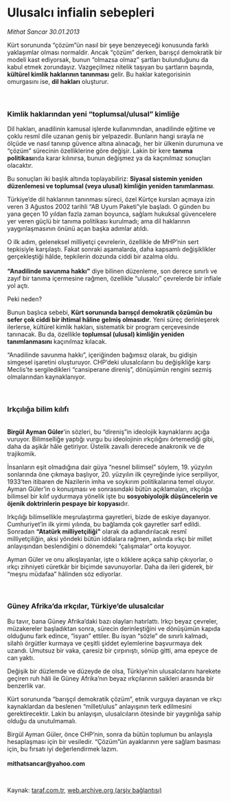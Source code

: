 # Ulusalcı infialin sebepleri

*Mithat Sancar 30.01.2013*

<div class="yazi"><p>Kürt sorununda “çözüm”ün nasıl bir şeye benzeyeceği konusunda farklı yaklaşımlar olması normaldir. Ancak “çözüm” derken, barışçıl demokratik bir modeli kast ediyorsak, bunun “olmazsa olmaz” şartları bulunduğunu da kabul etmek zorundayız. Vazgeçilmez nitelik taşıyan bu şartların başında, <b>kültürel kimlik haklarının tanınması</b> gelir. Bu haklar kategorisinin omurgasını ise, <b>dil hakları</b> oluşturur.<br/><br/><br/></p>
<h3>Kimlik haklarından yeni “toplumsal/ulusal” kimliğe</h3>
<p>Dil hakları, anadilinin kamusal işlerde kullanımından, anadilinde eğitime ve çoklu resmî dile uzanan geniş bir yelpazedir. Bunların hangi sırayla ne ölçüde ve nasıl tanınıp güvence altına alınacağı, her bir ülkenin durumuna ve “çözüm” sürecinin özelliklerine göre değişir. Lakin bir kere <b>tanıma politikası</b>nda karar kılınırsa, bunun değişmez ya da kaçınılmaz sonuçları olacaktır.</p>
<p>Bu sonuçları iki başlık altında toplayabiliriz: <b>Siyasal sistemin yeniden düzenlemesi ve toplumsal (veya ulusal) kimliğin yeniden tanımlanması</b>.</p>
<p>Türkiye’de dil haklarının tanınması süreci, özel Kürtçe kursları açmaya izin veren 3 Ağustos 2002 tarihli “AB Uyum Paketi”yle başladı. O günden bu yana geçen 10 yıldan fazla zaman boyunca, sağlam hukuksal güvencelere yer veren güçlü bir tanıma politikası kurulmadı; ama dil haklarının yaygınlaşmasının önünü açan başka adımlar atıldı.</p>
<p>O ilk adım, geleneksel milliyetçi çevrelerin, özellikle de MHP’nin sert tepkisiyle karşılaştı. Fakat sonraki aşamalarda, daha kapsamlı değişiklikler gerçekleştiği hâlde, tepkilerin dozunda ciddi bir azalma oldu.<br/><br/><b>“Anadilinde savunma hakkı”</b> diye bilinen düzenleme, son derece sınırlı ve zayıf bir tanıma içermesine rağmen, özellikle “ulusalcı” çevrelerde bir infiale yol açtı. </p>
<p>Peki neden?</p>
<p>Bunun başlıca sebebi, <b>Kürt sorununda barışçıl demokratik çözümün bu sefer çok ciddi bir ihtimal hâline gelmiş olmasıdır.</b> Yeni süreç derinleşerek ilerlerse, kültürel kimlik hakları, sistematik bir program çerçevesinde tanınacak. Bu da, özellikle <b>toplumsal (ulusal) kimliğin yeniden tanımlanmasını</b> kaçınılmaz kılacak.</p>
<p>“Anadilinde savunma hakkı”, içeriğinden bağımsız olarak, bu gidişin simgesel işaretini oluşturuyor. CHP’deki ulusalcıların bu değişikliğe karşı Meclis’te sergiledikleri “cansiperane direniş”, dönüşümün rengini sezmiş olmalarından kaynaklanıyor. <br/><br/><br/></p>
<h3>Irkçılığa bilim kılıfı</h3>
<p><b><br/>Birgül Ayman Güler</b>’in sözleri, bu “direniş”in ideolojik kaynaklarını açığa vuruyor. Bilimselliğe yaptığı vurgu bu ideolojinin ırkçılığını örtemediği gibi, daha da aşikâr hâle getiriyor. Üstelik zavallı derecede anakronik ve de trajikomik. </p>
<p>İnsanların eşit olmadığına dair güya “nesnel bilimsel” söylem, 19. yüzyılın sonlarında öne çıkmaya başlıyor, 20. yüzyılın ilk çeyreğinde iyice serpiliyor, 1933’ten itibaren de Nazilerin imha ve soykırım politikalarına temel oluyor. Ayman Güler’in o konuşması ve sonrasındaki bütün açıklamaları, ırkçılığa bilimsel bir kılıf uydurmaya yönelik işte bu <b>sosyobiyolojik düşüncelerin ve öjenik doktrinlerin pespaye bir kopyası</b>dır.</p>
<p>Irkçılığı bilimsellikle meşrulaştırma gayretleri, bizde de eskiye dayanıyor. Cumhuriyet’in ilk yirmi yılında, bu bağlamda çok gayretler sarf edildi. Sonradan <b>“Atatürk milliyetçiliği”</b> olarak da adlandırılacak resmî milliyetçiliğin, aksi yöndeki bütün iddialara rağmen, aslında ırkçı bir millet anlayışından beslendiğini o dönemdeki “çalışmalar” orta koyuyor. </p>
<p>Ayman Güler ve onu alkışlayanlar, işte o köklere açıkça sahip çıkıyorlar, o ırkçı zihniyeti cüretkâr bir biçimde savunuyorlar. Daha da ileri giderek, bir “meşru müdafaa” hâlinden söz ediyorlar. <br/><br/><br/></p>
<h3>Güney Afrika’da ırkçılar, Türkiye’de ulusalcılar</h3>
<p>Bu tavır, bana Güney Afrika’daki bazı olayları hatırlattı. Irkçı beyaz çevreler, müzakereler başladıktan sonra, sürecin derinleştiğini ve dönüşümün kapıda olduğunu fark edince, “isyan” ettiler. Bu isyan “sözle” de sınırlı kalmadı, silahlı örgütler kurmaya ve çeşitli şiddet eylemlerine başvurmaya dek uzandı. Umutsuz bir vaka, çaresiz bir çırpınıştı, sönüp gitti, ama epeyce de can yaktı.</p>
<p>Değişik bir düzlemde ve düzeyde de olsa, Türkiye’nin ulusalcılarını harekete geçiren ruh hâli ile Güney Afrika’nın beyaz ırkçılarının saikleri arasında bir benzerlik var.</p>
<p>Kürt sorununda “barışçıl demokratik çözüm”, etnik vurguya dayanan ve ırkçı kaynaklardan da beslenen “millet/ulus” anlayışının terk edilmesini gerektirecektir. Lakin bu anlayışın, ulusalcıların ötesinde bir yaygınlığa sahip olduğu da unutulmamalı. </p>
<p>Birgül Ayman Güler, önce CHP’nin, sonra da bütün toplumun bu anlayışla hesaplaşması için bir vesiledir. “Çözüm”ün ayaklarının yere sağlam basması için, bu fırsatı iyi değerlendirmek lazım.<br/><br/><strong>mithatsancar@yahoo.com</strong></p>
<p> </p>
</div>

Kaynak: [taraf.com.tr](http://www.taraf.com.tr:80/mithat-sancar/makale-ulusalci-infialin-sebepleri.htm), [web.archive.org (arşiv bağlantısı)](http://web.archive.org/web/20131217031545/http://www.taraf.com.tr:80/mithat-sancar/makale-ulusalci-infialin-sebepleri.htm)
